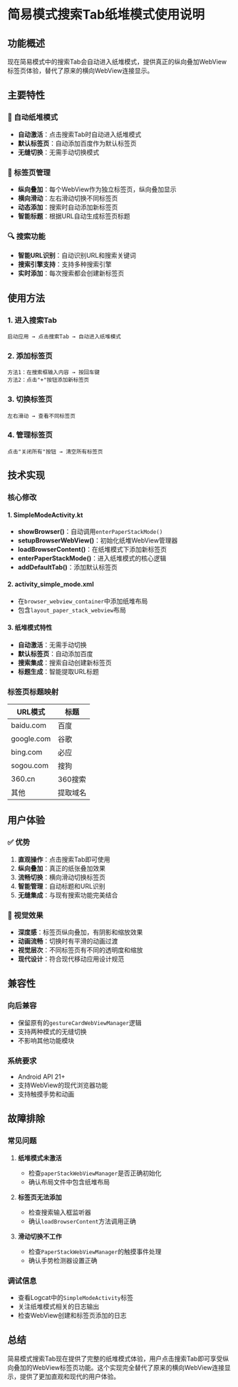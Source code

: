 # 简易模式搜索Tab纸堆模式使用说明

## 功能概述

现在简易模式中的搜索Tab会自动进入纸堆模式，提供真正的纵向叠加WebView标签页体验，替代了原来的横向WebView连接显示。

## 主要特性

### 🎯 自动纸堆模式
- **自动激活**：点击搜索Tab时自动进入纸堆模式
- **默认标签页**：自动添加百度作为默认标签页
- **无缝切换**：无需手动切换模式

### 📱 标签页管理
- **纵向叠加**：每个WebView作为独立标签页，纵向叠加显示
- **横向滑动**：左右滑动切换不同标签页
- **动态添加**：搜索时自动添加新标签页
- **智能标题**：根据URL自动生成标签页标题

### 🔍 搜索功能
- **智能URL识别**：自动识别URL和搜索关键词
- **搜索引擎支持**：支持多种搜索引擎
- **实时添加**：每次搜索都会创建新标签页

## 使用方法

### 1. 进入搜索Tab
```
启动应用 → 点击搜索Tab → 自动进入纸堆模式
```

### 2. 添加标签页
```
方法1：在搜索框输入内容 → 按回车键
方法2：点击"+"按钮添加新标签页
```

### 3. 切换标签页
```
左右滑动 → 查看不同标签页
```

### 4. 管理标签页
```
点击"关闭所有"按钮 → 清空所有标签页
```

## 技术实现

### 核心修改

#### 1. **SimpleModeActivity.kt**
- **showBrowser()**：自动调用`enterPaperStackMode()`
- **setupBrowserWebView()**：初始化纸堆WebView管理器
- **loadBrowserContent()**：在纸堆模式下添加新标签页
- **enterPaperStackMode()**：进入纸堆模式的核心逻辑
- **addDefaultTab()**：添加默认标签页

#### 2. **activity_simple_mode.xml**
- 在`browser_webview_container`中添加纸堆布局
- 包含`layout_paper_stack_webview`布局

#### 3. **纸堆模式特性**
- **自动激活**：无需手动切换
- **默认标签页**：自动添加百度
- **搜索集成**：搜索自动创建新标签页
- **标题生成**：智能提取URL标题

### 标签页标题映射

| URL模式 | 标题 |
|---------|------|
| baidu.com | 百度 |
| google.com | 谷歌 |
| bing.com | 必应 |
| sogou.com | 搜狗 |
| 360.cn | 360搜索 |
| 其他 | 提取域名 |

## 用户体验

### ✅ 优势
1. **直观操作**：点击搜索Tab即可使用
2. **纵向叠加**：真正的纸张叠加效果
3. **流畅切换**：横向滑动切换标签页
4. **智能管理**：自动标题和URL识别
5. **无缝集成**：与现有搜索功能完美结合

### 🎨 视觉效果
- **深度感**：标签页纵向叠加，有阴影和缩放效果
- **动画流畅**：切换时有平滑的动画过渡
- **视觉层次**：不同标签页有不同的透明度和缩放
- **现代设计**：符合现代移动应用设计规范

## 兼容性

### 向后兼容
- 保留原有的`gestureCardWebViewManager`逻辑
- 支持两种模式的无缝切换
- 不影响其他功能模块

### 系统要求
- Android API 21+
- 支持WebView的现代浏览器功能
- 支持触摸手势和动画

## 故障排除

### 常见问题

1. **纸堆模式未激活**
   - 检查`paperStackWebViewManager`是否正确初始化
   - 确认布局文件中包含纸堆布局

2. **标签页无法添加**
   - 检查搜索输入框监听器
   - 确认`loadBrowserContent`方法调用正确

3. **滑动切换不工作**
   - 检查`PaperStackWebViewManager`的触摸事件处理
   - 确认手势检测器设置正确

### 调试信息
- 查看Logcat中的`SimpleModeActivity`标签
- 关注纸堆模式相关的日志输出
- 检查WebView创建和标签页添加的日志

## 总结

简易模式搜索Tab现在提供了完整的纸堆模式体验，用户点击搜索Tab即可享受纵向叠加的WebView标签页功能。这个实现完全替代了原来的横向WebView连接显示，提供了更加直观和现代的用户体验。
